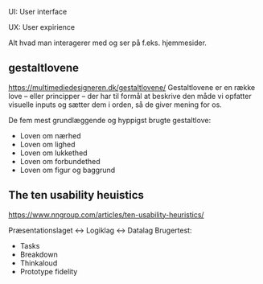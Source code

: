 UI: User interface

UX: User expirience

Alt hvad man interagerer med og ser på f.eks. hjemmesider.

## gestaltlovene
https://multimediedesigneren.dk/gestaltlovene/
Gestaltlovene er en række love – eller principper – der har til formål at beskrive den måde vi opfatter visuelle inputs og sætter dem i orden, så de giver mening for os.

De fem mest grundlæggende og hyppigst brugte gestaltlove:
- Loven om nærhed
- Loven om lighed
- Loven om lukkethed
- Loven om forbundethed
- Loven om figur og baggrund

## The ten usability heuistics
https://www.nngroup.com/articles/ten-usability-heuristics/

Præsentationslaget <-> Logiklag <-> Datalag
Brugertest:
- Tasks
- Breakdown
- Thinkaloud
- Prototype fidelity
